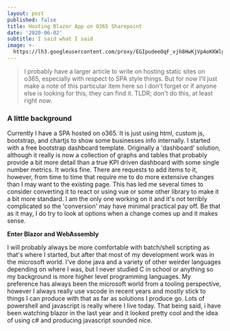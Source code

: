 ```yaml
---
layout: post
published: false
title: Hosting Blazor App on O365 Sharepoint
date: '2020-06-02'
subtitle: I said what I said
image: >-
  https://lh3.googleusercontent.com/proxy/EGIpudeeOqF_vjh8HwKjVpAoKKWlg1TjNbvxwGR171md71erZ4ENWt7NGoTZetSB9iIWOiQZV-7TvqgYLNtW0vVdnpYkT96N5sFfbMdcFMNuph1ee4lIyZypGa9M4g
---
```

> I probably have a larger article to write on hosting static sites on o365, especially with respect to SPA style things. But for now I'll just make a note of this particular item here so I don't forget or if anyone else is looking for this, they can find it. TLDR; don't do this, at least right now.

### A little background

Currently I have a SPA hosted on o365. It is just using html, custom js, bootstrap, and chartjs to show some businesses info internally. I started with a free bootstrap dashboard template. Originally a 'dashboard' solution, although it really is now a collection of graphs and tables that probably provide a bit more detail than a true KPI driven dashboard with some single number metrics. It works fine. There are requests to add items to it, however, from time to time that require me to do more extensive changes than I may want to the existing page. This has led me several times to consider converting it to react or using vue or some other library to make it a bit more standard. I am the only one working on it and it's not terribly complicated so the 'conversion' may have minimal practical pay off. Be that as it may, I do try to look at options when a change comes up and it makes sense.

**Enter Blazor and WebAssembly**

I will probably always be more comfortable with batch/shell scripting as that's where I started, but after that most of my development work was in the microsoft world. I've done java and a variety of other weirder languages depending on where I was, but I never studied C in school or anything so my background is more higher level programming languages. My preference has always been the microsoft world from a tooling perspective, however I always really use vscode in recent years and mostly stick to things I can produce with that as far as solutions I produce go. Lots of powershell and javascript is really where I live today. That being said, i have been watching blazor in the last year and it looked pretty cool and the idea of using c# and producing javascript sounded nice. 


